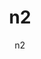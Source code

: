 ---
  audience: "high_school"
  author: "n2"
  description: "Let&#39;s%20try%20another%20time%20with%20breaks%3Cbr/%3E2nd%20paragraph.%3Cbr/%3E%3Cbr/%3E%20&#39;%C3%A1&#39;,%20&#39;%C3%A9,&#39;%20&#39;%C3%AD&#39;,%20&#39;%C3%B3&#39;,%20&#39;%C3%BA%20...%3Cbr/%3E%3Cbr/%3E4th%20paragraph"
  difficulty: "beginner"
  date_posted: "2023-07-17"
  osm_username: "n2"
  filename: "1689612210234-881-boom-demo.pdf"
  group: ""
  layout: "project"
  preparation_time: "one_day"
  project_time: "more_than_one_day"
  tags: "Environmental"
  thumbnail: "1689612206750-cat.png"
  title: "n2"
  type: "desktop"
  url: "2023-07-17-255354"

---